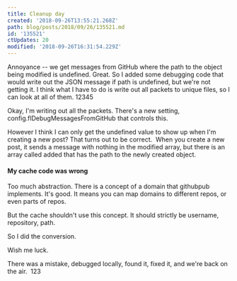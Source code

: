 ```yaml
---
title: Cleanup day
created: '2018-09-26T13:55:21.268Z'
path: blog/posts/2018/09/26/135521.md
id: '135521'
ctUpdates: 20
modified: '2018-09-26T16:31:54.229Z'
---
```

Annoyance -- we get messages from GitHub where the path to the object being modified is undefined. Great. So I added some debugging code that would write out the JSON message if path is undefined, but we're not getting it. I think what I have to do is write out all packets to unique files, so I can look at all of them. 12345

Okay, I'm writing out all the packets. There's a new setting, config.flDebugMessagesFromGitHub that controls this.

However I think I can only get the undefined value to show up when I'm creating a new post? That turns out to be correct.  When you create a new post, it sends a message with nothing in the modified array, but there is an array called added that has the path to the newly created object.

#### My cache code was wrong

Too much abstraction. There is a concept of a domain that githubpub implements. It's good. It means you can map domains to different repos, or even parts of repos.

But the cache shouldn't use this concept. It should strictly be username, repository, path.

So I did the conversion.

Wish me luck.

There was a mistake, debugged locally, found it, fixed it, and we're back on the air.  123